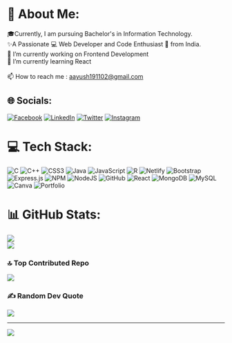 # 💫 About Me:
🎓Currently, I am pursuing Bachelor's in Information Technology.<br>✨A Passionate 💻 Web Developer and Code Enthusiast 💜 from India.<br>🔭 I’m currently working on Frontend Development<br>🌱 I’m currently learning React<br><br>📫 How to reach me : aayush191102@gmail.com


## 🌐 Socials:
[![Facebook](https://img.shields.io/badge/Facebook-%231877F2.svg?logo=Facebook&logoColor=white)](https://www.facebook.com/profile.php?id=100012076872900) [![LinkedIn](https://img.shields.io/badge/LinkedIn-%230077B5.svg?logo=linkedin&logoColor=white)](https://www.linkedin.com/in/patelaayushhareshbhai/) [![Twitter](https://img.shields.io/badge/Twitter-%231DA1F2.svg?logo=Twitter&logoColor=white)](https://twitter.com/Aayush_1911) [![Instagram](https://img.shields.io/badge/Instagram-%23E4405F.svg?logo=Instagram&logoColor=white)](https://instagram.com/patel_ius) 

# 💻 Tech Stack:
![C](https://img.shields.io/badge/c-%2300599C.svg?style=for-the-badge&logo=c&logoColor=white) ![C++](https://img.shields.io/badge/c++-%2300599C.svg?style=for-the-badge&logo=c%2B%2B&logoColor=white) ![CSS3](https://img.shields.io/badge/css3-%231572B6.svg?style=for-the-badge&logo=css3&logoColor=white) ![Java](https://img.shields.io/badge/java-%23ED8B00.svg?style=for-the-badge&logo=java&logoColor=white) ![JavaScript](https://img.shields.io/badge/javascript-%23323330.svg?style=for-the-badge&logo=javascript&logoColor=%23F7DF1E) ![R](https://img.shields.io/badge/r-%23276DC3.svg?style=for-the-badge&logo=r&logoColor=white) ![Netlify](https://img.shields.io/badge/netlify-%23000000.svg?style=for-the-badge&logo=netlify&logoColor=#00C7B7) ![Bootstrap](https://img.shields.io/badge/bootstrap-%23563D7C.svg?style=for-the-badge&logo=bootstrap&logoColor=white) ![Express.js](https://img.shields.io/badge/express.js-%23404d59.svg?style=for-the-badge&logo=express&logoColor=%2361DAFB) ![NPM](https://img.shields.io/badge/NPM-%23000000.svg?style=for-the-badge&logo=npm&logoColor=white) ![NodeJS](https://img.shields.io/badge/node.js-6DA55F?style=for-the-badge&logo=node.js&logoColor=white) ![GitHub](https://img.shields.io/badge/GitHub-%23121011.svg?style=for-the-badge&logo=github&logoColor=white) ![React](https://img.shields.io/badge/react-%2320232a.svg?style=for-the-badge&logo=react&logoColor=%2361DAFB) ![MongoDB](https://img.shields.io/badge/MongoDB-%234ea94b.svg?style=for-the-badge&logo=mongodb&logoColor=white) ![MySQL](https://img.shields.io/badge/mysql-%2300f.svg?style=for-the-badge&logo=mysql&logoColor=white) ![Canva](https://img.shields.io/badge/Canva-%2300C4CC.svg?style=for-the-badge&logo=Canva&logoColor=white) ![Portfolio](https://img.shields.io/badge/Portfolio-%23000000.svg?style=for-the-badge&logo=firefox&logoColor=#FF7139)

# 📊 GitHub Stats:
![](https://github-readme-stats.vercel.app/api?username=Aayush1911&theme=algolia&hide_border=false&include_all_commits=false&count_private=false)<br/>
![](https://github-readme-streak-stats.herokuapp.com/?user=Aayush1911&theme=algolia&hide_border=false)<br/>

### 🔝 Top Contributed Repo
![](https://github-contributor-stats.vercel.app/api?username=Aayush1911&limit=5&theme=algolia&combine_all_yearly_contributions=true)
### ✍️ Random Dev Quote
![](https://quotes-github-readme.vercel.app/api?type=horizontal&theme=radical)

---
[![](https://visitcount.itsvg.in/api?id=Aayush1911&icon=2&color=1)](https://visitcount.itsvg.in)

<!-- Proudly created with GPRM ( https://gprm.itsvg.in ) -->
